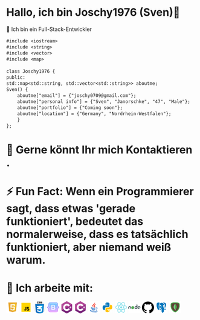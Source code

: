 # Hallo, ich bin Joschy1976 (Sven)👋



 Ich bin ein Full-Stack-Entwickler


    
    #include <iostream>
    #include <string>
    #include <vector>
    #include <map>

    class Joschy1976 {
    public:
    std::map<std::string, std::vector<std::string>> aboutme;
    Sven() {
        aboutme["email"] = {"joschy0709@gmail.com"};
        aboutme["personal info"] = {"Sven", "Janorschke", "47", "Male"};
        aboutme["portfolio"] = {"Coming soon"};
        aboutme["location"] = {"Germany", "Nordrhein-Westfalen"};
        }
    };
# 💬 Gerne könnt Ihr mich Kontaktieren .

# ⚡ Fun Fact: Wenn ein Programmierer sagt, dass etwas 'gerade funktioniert', bedeutet das    	 	           normalerweise, dass es tatsächlich funktioniert, aber niemand weiß warum.

# 🤔 Ich arbeite mit:
   
<div style="display: inline-block;">
    <!-- HTML 5 -->
    <img src="html5.svg" alt="HTML 5" width="32"/>
    <!-- JavaScript -->
    <img src="icons8-javascript.gif" alt="JavaScript" width="32"/>
    <!-- CSS -->
    <img src="css.png" alt="CSS" width="32"/>
    <!-- Bootstrap -->
    <img src="icons8-bootstrap-512.png" alt="Bootstrap" width="32"/>
    <!-- C# -->
    <img src="cis.png" alt="C#" width="32"/>
    <!-- C++ -->
    <img src="cis.png" alt="C++" width="32"/>
    <!-- Java -->
    <img src="icons8-java-kaffeetassenlogo.svg" alt="Java" width="32"/>
    <!-- Python -->
    <img src="icons8-python.gif" alt="Python" width="32"/>
    <!-- React -->
    <img src="icons8-react-native-480.png" alt="React" width="32"/>
    <!-- Node.js -->
    <img src="icons8-nodejs.svg" alt="Node.js" width="32"/>
    <!-- GitHub -->
    <img src="github.png" alt="GitHub" width="32"/>
    <!-- PostgreSQL -->
    <img src="icons8-postgresql-480.png" alt="PostgreSQL" width="32"/>
    <!-- MongoDB -->
    <img src="icons8-mongodb-480.png" alt="MongoDB" width="32"/>
</div>

